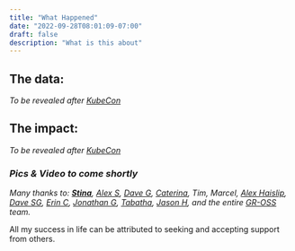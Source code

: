 ```yaml
---
title: "What Happened"
date: "2022-09-28T08:01:09-07:00"
draft: false
description: "What is this about"
---
```

## The data:
*To be revealed after [KubeCon](https://events.linuxfoundation.org/kubecon-cloudnativecon-north-america/)*

## The impact:
*To be revealed after [KubeCon](https://events.linuxfoundation.org/kubecon-cloudnativecon-north-america/)*

### *Pics & Video to come shortly*

_Many thanks to: [**Stina**](https://www.linkedin.com/in/cristinarudden2021/), [Alex S](https://www.linkedin.com/in/alexscammon), [Dave G](https://www.linkedin.com/in/davegantenbein), [Caterina](https://www.linkedin.com/in/crindi), Tim, Marcel, [Alex Haislip](https://www.linkedin.com/in/alexanderhaislip), [Dave SG](https://www.linkedin.com/in/davidsterngottfried), [Erin C](https://www.linkedin.com/in/erin-crowley-psychotherapist-and-school-counselor-a47bb31a/), [Jonathan G](https://www.linkedin.com/in/jonathan-giannuzzi/), [Tabatha](https://www.linkedin.com/in/tabathad/), [Jason H](https://www.linkedin.com/in/jasonhaber/), and the entire [GR-OSS](https://www.gresearchoss.io) team._

All my success in life can be attributed to seeking and accepting support from others.
